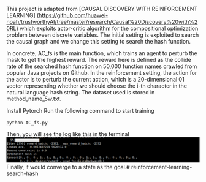 
This project is adapted from [CAUSAL DISCOVERY WITH REINFORCEMENT
LEARNING] (https://github.com/huawei-noah/trustworthyAI/tree/master/research/Causal%20Discovery%20with%20RL)
which exploits actor-critic algorithm for the compositional optimization problem between discrete variables.
The initial setting is exploited to search the causal graph and we change this setting to search the hash function.

In concrete, AC_fs is the main function, which trains an agent to perturb the mask to get the highest reward.
The reward here is defined as the collide rate of the searched hash function on 50,000 function names crawled from
popular Java projects on Github.
In the reinforcement setting, the action for the actor is to perturb the current action, which is a 20-dimensional 01 vector 
representing whether we should choose the i-th character in the natural language hash string.
The dataset used is stored in method_name_5w.txt.

Install Pytorch
Run the following command to start training
```
python AC_fs.py
```
Then, you will see the log like this in the terminal
![img.png](img.png)
Finally, it would converge to a state as the goal.# reinforcement-learning-search-hash
